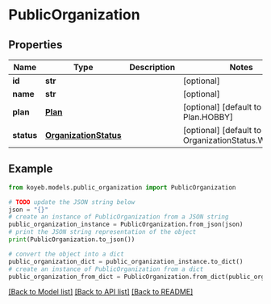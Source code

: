 # PublicOrganization


## Properties

Name | Type | Description | Notes
------------ | ------------- | ------------- | -------------
**id** | **str** |  | [optional] 
**name** | **str** |  | [optional] 
**plan** | [**Plan**](Plan.md) |  | [optional] [default to Plan.HOBBY]
**status** | [**OrganizationStatus**](OrganizationStatus.md) |  | [optional] [default to OrganizationStatus.WARNING]

## Example

```python
from koyeb.models.public_organization import PublicOrganization

# TODO update the JSON string below
json = "{}"
# create an instance of PublicOrganization from a JSON string
public_organization_instance = PublicOrganization.from_json(json)
# print the JSON string representation of the object
print(PublicOrganization.to_json())

# convert the object into a dict
public_organization_dict = public_organization_instance.to_dict()
# create an instance of PublicOrganization from a dict
public_organization_from_dict = PublicOrganization.from_dict(public_organization_dict)
```
[[Back to Model list]](../README.md#documentation-for-models) [[Back to API list]](../README.md#documentation-for-api-endpoints) [[Back to README]](../README.md)


